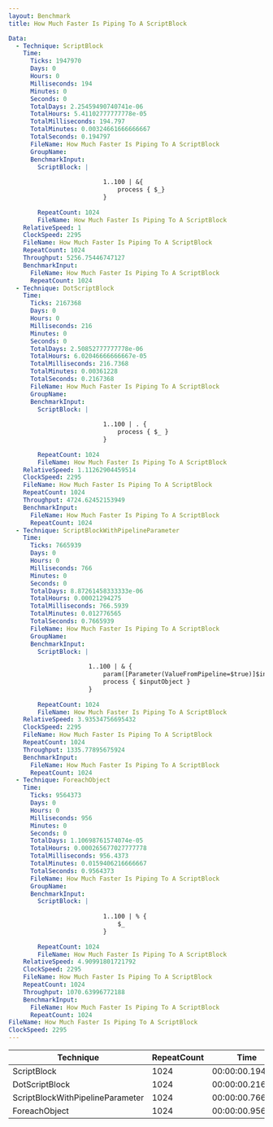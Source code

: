 ```yaml
---
layout: Benchmark
title: How Much Faster Is Piping To A ScriptBlock

Data: 
  - Technique: ScriptBlock
    Time: 
      Ticks: 1947970
      Days: 0
      Hours: 0
      Milliseconds: 194
      Minutes: 0
      Seconds: 0
      TotalDays: 2.25459490740741e-06
      TotalHours: 5.41102777777778e-05
      TotalMilliseconds: 194.797
      TotalMinutes: 0.00324661666666667
      TotalSeconds: 0.194797
      FileName: How Much Faster Is Piping To A ScriptBlock
      GroupName: 
      BenchmarkInput: 
        ScriptBlock: |
          
                          1..100 | &{
                              process { $_}
                          }
                      
        RepeatCount: 1024
        FileName: How Much Faster Is Piping To A ScriptBlock
    RelativeSpeed: 1
    ClockSpeed: 2295
    FileName: How Much Faster Is Piping To A ScriptBlock
    RepeatCount: 1024
    Throughput: 5256.75446747127
    BenchmarkInput: 
      FileName: How Much Faster Is Piping To A ScriptBlock
      RepeatCount: 1024
  - Technique: DotScriptBlock
    Time: 
      Ticks: 2167368
      Days: 0
      Hours: 0
      Milliseconds: 216
      Minutes: 0
      Seconds: 0
      TotalDays: 2.50852777777778e-06
      TotalHours: 6.02046666666667e-05
      TotalMilliseconds: 216.7368
      TotalMinutes: 0.00361228
      TotalSeconds: 0.2167368
      FileName: How Much Faster Is Piping To A ScriptBlock
      GroupName: 
      BenchmarkInput: 
        ScriptBlock: |
          
                          1..100 | . {
                              process { $_ } 
                          }
                      
        RepeatCount: 1024
        FileName: How Much Faster Is Piping To A ScriptBlock
    RelativeSpeed: 1.11262904459514
    ClockSpeed: 2295
    FileName: How Much Faster Is Piping To A ScriptBlock
    RepeatCount: 1024
    Throughput: 4724.62452153949
    BenchmarkInput: 
      FileName: How Much Faster Is Piping To A ScriptBlock
      RepeatCount: 1024
  - Technique: ScriptBlockWithPipelineParameter
    Time: 
      Ticks: 7665939
      Days: 0
      Hours: 0
      Milliseconds: 766
      Minutes: 0
      Seconds: 0
      TotalDays: 8.87261458333333e-06
      TotalHours: 0.00021294275
      TotalMilliseconds: 766.5939
      TotalMinutes: 0.012776565
      TotalSeconds: 0.7665939
      FileName: How Much Faster Is Piping To A ScriptBlock
      GroupName: 
      BenchmarkInput: 
        ScriptBlock: |
          
                      1..100 | & {
                          param([Parameter(ValueFromPipeline=$true)]$inputobject)
                          process { $inputObject } 
                      }
                      
        RepeatCount: 1024
        FileName: How Much Faster Is Piping To A ScriptBlock
    RelativeSpeed: 3.93534756695432
    ClockSpeed: 2295
    FileName: How Much Faster Is Piping To A ScriptBlock
    RepeatCount: 1024
    Throughput: 1335.77895675924
    BenchmarkInput: 
      FileName: How Much Faster Is Piping To A ScriptBlock
      RepeatCount: 1024
  - Technique: ForeachObject
    Time: 
      Ticks: 9564373
      Days: 0
      Hours: 0
      Milliseconds: 956
      Minutes: 0
      Seconds: 0
      TotalDays: 1.10698761574074e-05
      TotalHours: 0.000265677027777778
      TotalMilliseconds: 956.4373
      TotalMinutes: 0.0159406216666667
      TotalSeconds: 0.9564373
      FileName: How Much Faster Is Piping To A ScriptBlock
      GroupName: 
      BenchmarkInput: 
        ScriptBlock: |
          
                          1..100 | % {
                              $_
                          }            
                      
        RepeatCount: 1024
        FileName: How Much Faster Is Piping To A ScriptBlock
    RelativeSpeed: 4.90991801721792
    ClockSpeed: 2295
    FileName: How Much Faster Is Piping To A ScriptBlock
    RepeatCount: 1024
    Throughput: 1070.63996772188
    BenchmarkInput: 
      FileName: How Much Faster Is Piping To A ScriptBlock
      RepeatCount: 1024
FileName: How Much Faster Is Piping To A ScriptBlock
ClockSpeed: 2295
---
```





|Technique                       |RepeatCount|Time           |RelativeSpeed|Throughput|
|--------------------------------|-----------|---------------|-------------|----------|
|ScriptBlock                     |1024       |00:00:00.194797|1x           |5256.75/s |
|DotScriptBlock                  |1024       |00:00:00.216736|1.11x        |4724.62/s |
|ScriptBlockWithPipelineParameter|1024       |00:00:00.766593|3.94x        |1335.78/s |
|ForeachObject                   |1024       |00:00:00.956437|4.91x        |1070.64/s |
